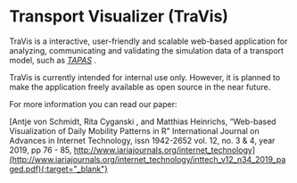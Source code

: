 # Transport Visualizer (TraVis)

TraVis is a interactive, user-friendly and scalable web-based application for analyzing, communicating and validating the simulation data of a transport model, such as [_TAPAS_](https://www.dlr.de/vf/en/desktopdefault.aspx/tabid-12751/22270_read-29381)
. 

TraVis is currently intended for internal use only. However, it is planned to make the application freely available as open source in the near future. 

For more information you can read our paper:

[Antje von Schmidt, Rita Cyganski , and Matthias Heinrichs, “Web-based Visualization of Daily Mobility Patterns in R”
International Journal on Advances in Internet Technology, issn 1942-2652 
vol. 12, no. 3 & 4, year 2019, pp 76 - 85, http://www.iariajournals.org/internet_technology](http://www.iariajournals.org/internet_technology/inttech_v12_n34_2019_paged.pdf){:target="_blank"}
